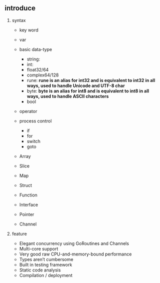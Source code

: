 ## introduce

1. syntax

   - key word
   - var
   - basic data-type

     - string:
     - int:
     - float32/64
     - complex64/128
     - rune: **rune is an alias for int32 and is equivalent to int32 in all ways, used to handle Unicode and UTF-8 char**
     - byte: **byte is an alias for int8 and is equivalent to int8 in all ways, used to handle ASCII characters**
     - bool

   - operator
   - process control
     - if
     - for
     - switch
     - goto
   - Array
   - Slice
   - Map
   - Struct
   - Function
   - Interface
   - Pointer
   - Channel

2. feature

   - Elegant concurrency using GoRoutines and Channels
   - Multi-core support
   - Very good raw CPU-and-memory-bound performance
   - Types aren’t cumbersome
   - Built in testing framework
   - Static code analysis
   - Compilation / deployment
